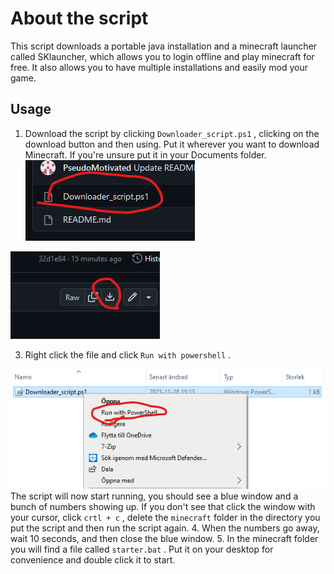 # About the script
This script downloads a portable java installation and a minecraft launcher called SKlauncher, which allows you to login offline and play minecraft for free. It also allows you to have multiple installations and easily mod your game.
## Usage 
1. Download the script by clicking `Downloader_script.ps1` , clicking on the download button and then using. Put it wherever you want to download Minecraft. If you're unsure put it in your Documents folder.
![](img1.png)


![](img2.png)


3. Right click the file and click `Run with powershell` .


![](img3.png)
The script will now start running, you should see a blue window and a bunch of numbers showing up. 
If you don't see that click the window with your cursor, click `crtl + c` , delete the `minecraft` folder in the directory you put the script and then run the script again.
4. When the numbers go away, wait 10 seconds, and then close the blue window. 
5. In the minecraft folder you will find a file called `starter.bat` . Put it on your desktop for convenience and double click it to start. 
